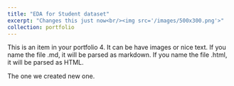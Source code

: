 ```yaml
---
title: "EDA for Student dataset"
excerpt: "Changes this just now<br/><img src='/images/500x300.png'>"
collection: portfolio
---
```


This is an item in your portfolio 4. It can be have images or nice text. If you name the file .md, it will be parsed as markdown. If you name the file .html, it will be parsed as HTML. 

The one we created new one.